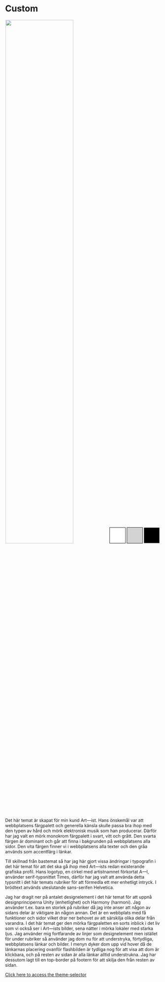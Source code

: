 <h1>Custom</h1>

<img src="../htdocs/img/art-ist-custom.png" style="display: inline-block;width: 66%;min-width: 300px;border: 1px solid white">

<div style="background-color:#fff;width:50px;height:50px;border:1px solid #000;display:inline-block;"></div>
<div style="background-color:#d3d3d3;width:50px;height:50px;border:1px solid #000;display:inline-block;"></div>
<div style="background-color:#000;width:50px;height:50px;border:1px solid #fff;display:inline-block;"></div>

<p>Det här temat är skapat för min kund Art—ist. Hans önskemål var att webbplatsens färgpalett och generella känsla skulle passa bra ihop med den typen av hård och mörk elektronisk musik som han producerar. Därför har jag valt en mörk monokrom färgpalett i svart, vitt och grått. Den svarta färgen är dominant och går att finna i bakgrunden på webbplatsens alla sidor. Den vita färgen finner vi i webbplatsens alla texter och den gråa används som accentfärg i länkar.</p>

<p>Till skillnad från bastemat så har jag här gjort vissa ändringar i typografin i det här temat för att det ska gå ihop med Art—ists redan existerande grafiska profil. Hans logotyp, en cirkel med artistnamnet förkortat A—I, använder serif-typsnittet Times, därför har jag valt att använda detta typsnitt i det här temats rubriker för att förmedla ett mer enhetligt intryck. I brödtext används uteslutande sans-serifen Helvetica.</p>

<p>Jag har dragit ner på antalet designelement i det här temat för att uppnå designprinciperna Unity (enhetlighet) och Harmony (harmoni). Jag använder t.ex. bara en storlek på rubriker då jag inte anser att någon av sidans delar är viktigare än någon annan. Det är en webbplats med få funktioner och sidor vilket drar ner behovet av att särskilja olika delar från varandra. I det här temat ger den mörka färgpaletten en sorts inblick i det liv som vi också ser i Art—ists bilder, sena nätter i mörka lokaler med starka ljus. Jag använder mig fortfarande av linjer som designelement men istället för under rubriker så använder jag dom nu för att understryka, förtydliga, webbplatsens länkar och bilder. I menyn dyker dom upp vid hover då de länkarnas placering ovanför flashbilden är tydliga nog för att visa att dom är klickbara, och på resten av sidan är alla länkar alltid understrukna. Jag har dessutom lagt till en top-border på footern för att skilja den från resten av sidan.</p>

<a href="http://www.student.bth.se/~frai17/dbwebb-kurser/design/me/proj/htdocs/index.php/theme-selector">Click here to access the theme-selector</a>
